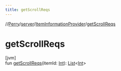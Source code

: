 ```yaml
---
title: getScrollReqs
---
```

//[Perry](../../../index.html)/[server](../index.html)/[ItemInformationProvider](index.html)/[getScrollReqs](get-scroll-reqs.html)



# getScrollReqs



[jvm]\
fun [getScrollReqs](get-scroll-reqs.html)(itemId: [Int](https://kotlinlang.org/api/latest/jvm/stdlib/kotlin/-int/index.html)): [List](https://kotlinlang.org/api/latest/jvm/stdlib/kotlin.collections/-list/index.html)<[Int](https://kotlinlang.org/api/latest/jvm/stdlib/kotlin/-int/index.html)>




